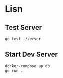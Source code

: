 # Lisn

## Test Server

```bash
go test ./server
```

## Start Dev Server

```bash
docker-compose up db
go run .
```
